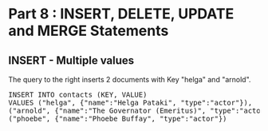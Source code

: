 # Part 8 : INSERT, DELETE, UPDATE and MERGE Statements

## INSERT - Multiple values

The query to the right inserts 2 documents with Key "helga" and "arnold".

<pre id="example">
INSERT INTO contacts (KEY, VALUE) 
VALUES ("helga", {"name":"Helga Pataki", "type":"actor"}), 
("arnold", {"name":"The Governator (Emeritus)", "type":"actor"}), 
("phoebe", {"name":"Phoebe Buffay", "type":"actor"})

</pre>
